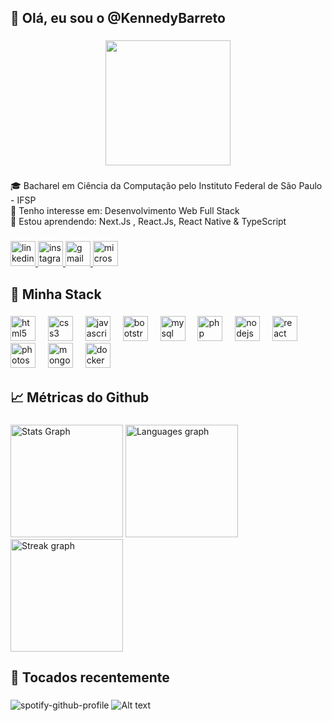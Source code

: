<h2 align="left">👋 Olá, eu sou o @KennedyBarreto</h2>

###

<div align="center">
  <img height="200" src="https://i.postimg.cc/Prh578VP/avataaars.png"  />
</div>

###

<p align="left">🎓 Bacharel em Ciência da Computação pelo Instituto Federal de São Paulo - IFSP<br>👀 Tenho interesse em: Desenvolvimento Web Full Stack<br>🌱 Estou aprendendo: Next.Js , React.Js, React Native & TypeScript</p>

###

<div align="left">
  <a href="https://www.linkedin.com/in/kennedy-barreto/" target="_blank">
    <img src="https://img.shields.io/static/v1?message=LinkedIn&logo=linkedin&label=&color=0077B5&logoColor=white&labelColor=&style=for-the-badge" height="40" alt="linkedin logo"  />
  </a>
  <a href="https://www.instagram.com/isnt.kennedy/" target="_blank">
    <img src="https://img.shields.io/static/v1?message=Instagram&logo=instagram&label=&color=E4405F&logoColor=white&labelColor=&style=for-the-badge" height="40" alt="instagram logo"  />
  </a>
  <a href="mailto:kennedygcbarreto@gmail.com" target="_blank">
    <img src="https://img.shields.io/static/v1?message=Gmail&logo=gmail&label=&color=D14836&logoColor=white&labelColor=&style=for-the-badge" height="40" alt="gmail logo"  />
  </a>
  <a href="mailto:kennedygcbarreto@hotmail.com" target="_blank">
    <img src="https://img.shields.io/static/v1?message=Outlook&logo=microsoft-outlook&label=&color=0078D4&logoColor=white&labelColor=&style=for-the-badge" height="40" alt="microsoft-outlook logo"  />
  </a>
</div>

###

<h2 align="left">🎯 Minha Stack</h2>

###

<div align="left">
  
  <img src="https://img.shields.io/badge/HTML5-E34F26?style=for-the-badge&logo=html5&logoColor=white" height="40" alt="html5 logo"  />
  <img width="12" />
  <img src="https://img.shields.io/badge/CSS3-1572B6?style=for-the-badge&logo=css3&logoColor=white" height="40" alt="css3 logo"  />
  <img width="12" />
  <img src="https://img.shields.io/badge/JavaScript-F7DF1E?style=for-the-badge&logo=javascript&logoColor=black" height="40" alt="javascript logo"  />
  <img width="12" />
  <img src="https://img.shields.io/badge/Bootstrap-563D7C?style=for-the-badge&logo=bootstrap&logoColor=white" height="40" alt="bootstrap logo"  />
  <img width="12" />
  <img src="https://img.shields.io/badge/MySQL-005C84?style=for-the-badge&logo=mysql&logoColor=white" height="40" alt="mysql logo"  />
  <img width="12" />
  <img src="https://img.shields.io/badge/PHP-777BB4?style=for-the-badge&logo=php&logoColor=white" height="40" alt="php logo"  />
  <img width="12" />
  <img src="https://img.shields.io/badge/Node.js-43853D?style=for-the-badge&logo=node.js&logoColor=white" height="40" alt="nodejs logo"  />
  <img width="12" />
  <img src="https://img.shields.io/badge/React-20232A?style=for-the-badge&logo=react&logoColor=61DAFB" height="40" alt="react logo"  />
  <img width="12" />
  <img src="https://img.shields.io/badge/Adobe%20Photoshop-31A8FF?style=for-the-badge&logo=Adobe%20Photoshop&logoColor=black" height="40" alt="photoshop logo"  />
  <img width="12" />
  <img src="https://img.shields.io/badge/MongoDB-4EA94B?style=for-the-badge&logo=mongodb&logoColor=white" height="40" alt="mongodb logo"  />
  <img width="12" />
  <img src="https://img.shields.io/badge/Docker-3495EB?style=for-the-badge&logo=docker&logoColor=white" height="40" alt="docker logo"  />
</div>

###

<h2 align="left">📈 Métricas do Github</h2>

###


<div align="left">
<img src="https://github-readme-stats.vercel.app/api?username=KennedyBarreto&theme=midnight-purple&show_icons=true&hide_border=false&count_private=true" height="180" alt="Stats Graph">
  
  <img src="https://github-readme-stats.vercel.app/api/top-langs?username=KennedyBarreto&locale=pt-br&hide_title=false&layout=compact&card_width=320&langs_count=5&theme=midnight-purple&hide_border=false&order=2" height="180" alt="Languages graph"  />
  <img src="https://streak-stats.demolab.com?user=KennedyBarreto&locale=pt-br&mode=daily&theme=midnight-purple&hide_border=false&border_radius=5&order=3" height="180" alt="Streak graph"  />

</div>

###

<h2 align="left">🎵 Tocados recentemente</h2>

###

![spotify-github-profile](https://spotify-github-profile.vercel.app/api/view?uid=kennedyfreecss&cover_image=true&theme=default&show_offline=false&background_color=121212&interchange=false)
![Alt text](https://spotify-recently-played-readme.vercel.app/api?user=kennedyfreecss&count=7)



